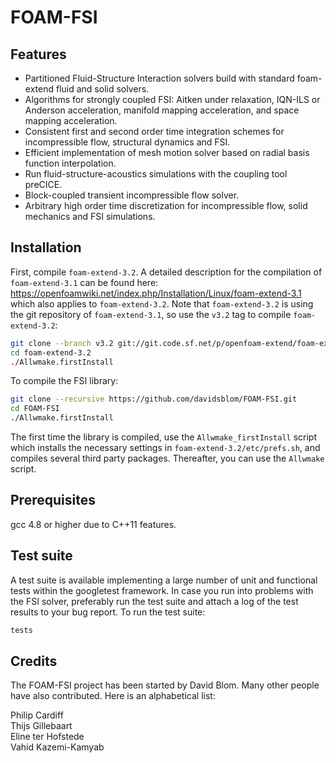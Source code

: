 FOAM-FSI
========

Features
-----------

* Partitioned Fluid-Structure Interaction solvers build with standard foam-extend fluid and solid solvers.
* Algorithms for strongly coupled FSI: Aitken under relaxation, IQN-ILS or Anderson acceleration, manifold mapping acceleration, and space mapping acceleration.
* Consistent first and second order time integration schemes for incompressible flow, structural dynamics and FSI.
* Efficient implementation of mesh motion solver based on radial basis function interpolation.
* Run fluid-structure-acoustics simulations with the coupling tool preCICE.
* Block-coupled transient incompressible flow solver.
* Arbitrary high order time discretization for incompressible flow, solid mechanics and FSI simulations.

Installation
-----------

First, compile `foam-extend-3.2`. A detailed description for the compilation of `foam-extend-3.1` can be found here: https://openfoamwiki.net/index.php/Installation/Linux/foam-extend-3.1 which also applies to `foam-extend-3.2`. Note that `foam-extend-3.2` is using the git repository of `foam-extend-3.1`, so use the `v3.2` tag to compile `foam-extend-3.2`:

``` bash
git clone --branch v3.2 git://git.code.sf.net/p/openfoam-extend/foam-extend-3.1 foam-extend-3.2
cd foam-extend-3.2
./Allwmake.firstInstall
```

To compile the FSI library:

``` bash
git clone --recursive https://github.com/davidsblom/FOAM-FSI.git
cd FOAM-FSI
./Allwmake.firstInstall
```

The first time the library is compiled, use the `Allwmake_firstInstall` script which installs the necessary settings in `foam-extend-3.2/etc/prefs.sh`, and compiles several third party packages. Thereafter, you can use the `Allwmake` script.

Prerequisites
-----------

gcc 4.8 or higher due to C++11 features.

Test suite
-----------

A test suite is available implementing a large number of unit and functional tests within the googletest framework. In case you run into problems with the FSI solver, preferably run the test suite and attach a log of the test results to your bug report.
To run the test suite:
``` bash
tests
```

Credits
-----------

The FOAM-FSI project has been started by David Blom. Many other people have also contributed. Here is an alphabetical list:

Philip Cardiff  
Thijs Gillebaart  
Eline ter Hofstede  
Vahid Kazemi-Kamyab
